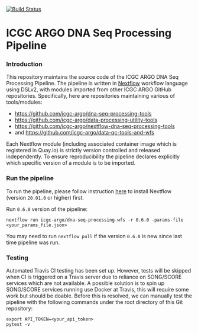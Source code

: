 [![Build Status](https://travis-ci.org/icgc-argo/dna-seq-processing-wfs.svg?branch=master)](https://travis-ci.org/icgc-argo/dna-seq-processing-wfs)
# ICGC ARGO DNA Seq Processing Pipeline


### Introduction

This repository maintains the source code of the ICGC ARGO DNA Seq Processing Pipeline. The pipeline is written
in [Nextflow](https://www.nextflow.io/) workflow language using DSLv2, with modules imported from other ICGC
ARGO GitHub repositories. Specifically, here are repositories maintaining various of tools/modules:

* https://github.com/icgc-argo/dna-seq-processing-tools
* https://github.com/icgc-argo/data-processing-utility-tools
* https://github.com/icgc-argo/nextflow-dna-seq-processing-tools
* and https://github.com/icgc-argo/data-qc-tools-and-wfs

Each Nextflow module (including associated container image which is registered in Quay.io) is strictly
version controlled and released independently. To ensure reproducibility the pipeline declares explicitly
which specific version of a module is to be imported.


### Run the pipeline

To run the pipeline, please follow instruction [here](https://www.nextflow.io/docs/latest/getstarted.html#installation) to install Nextflow (version `20.01.0` or higher) first.

Run `0.6.0` version of the pipeline:
```
nextflow run icgc-argo/dna-seq-processing-wfs -r 0.6.0 -params-file <your_params_file.json>

```

You may need to run `nextflow pull` if the version `0.6.0` is new since last time pipeline was run.


### Testing

Automated Travis CI testing has been set up. However, tests will be skipped when CI is triggered on a Travis server due to reliance on SONG/SCORE services which are not available. A possible solution is to spin up
SONG/SCORE services running use Docker at Travis, this will require some work but should be doable. Before this
is resolved, we can manually test the pipeline with the following commands under the root directory of this
Git repository:

```
export API_TOKEN=<your_api_token>
pytest -v
```
